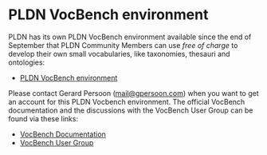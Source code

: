 <H1>PLDN VocBench environment</H1>

PLDN has its own PLDN VocBench environment available since the end of September that PLDN Community Members can use <em>free of charge</em> to develop their own small vocabularies, like taxonomies, thesauri and ontologies:

- [PLDN VocBench environment](http://vocbench.pldn.nl/vocbench3)

Please contact Gerard Persoon (<mail@gpersoon.com>) when you want to get an account for this PLDN Vocbench environment. The official VocBench documentation and the discussions with the VocBench User Group can be found via these links:

- [VocBench Documentation](http://vocbench.uniroma2.it/doc/)
- [VocBench User Group](https://groups.google.com/g/vocbench-user?pli=1)
